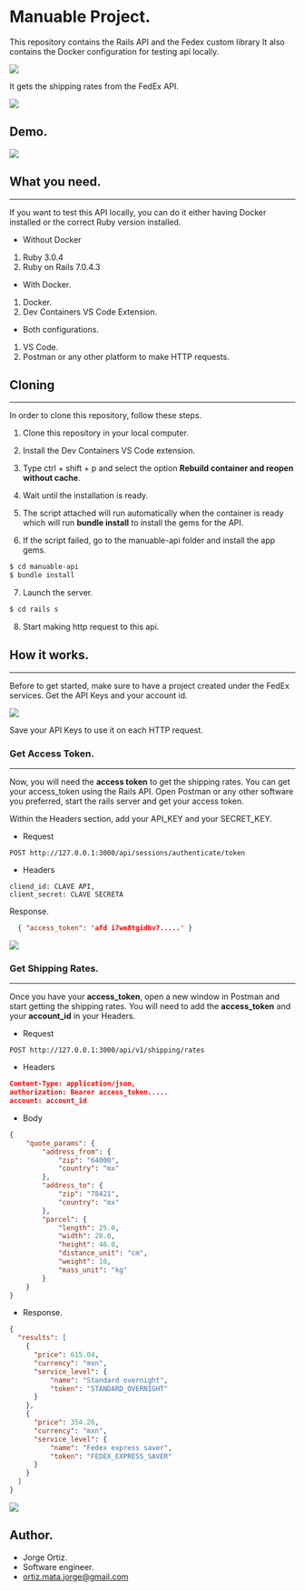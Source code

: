 # Manuable Project.

This repository contains the Rails API and the Fedex custom library
It also contains the Docker configuration for testing api locally.

![](./assets/docker-rails.png)

It gets the shipping rates from the FedEx API.

![](./assets/fedex.png)

## Demo.

![](./assets/gif.gif)

## What you need.
****

If you want to test this API locally, you can do it either having Docker installed or the correct Ruby version installed.

* Without Docker

1. Ruby 3.0.4
2. Ruby on Rails 7.0.4.3

* With Docker.

1. Docker.
2. Dev Containers VS Code Extension.

* Both configurations.

1. VS Code.
2. Postman or any other platform to make HTTP requests.

## Cloning
****

In order to clone this repository, follow these steps.

1. Clone this repository in your local computer.

2. Install the Dev Containers VS Code extension.

3. Type ctrl + shift + p and select the option **Rebuild container and reopen without cache**.

4. Wait until the installation is ready.

5. The script attached will run automatically when the container is ready which will run **bundle install** to install the gems for the API.

6. If the script failed, go to the manuable-api folder and install the app gems.

```bash
$ cd manuable-api
$ bundle install
```

7. Launch the server.

```bash
$ cd rails s
```

8. Start making http request to this api.

## How it works.
****
Before to get started, make sure to have a project created under the FedEx services. Get the API Keys and your account id.

![](./assets/01.png)

Save your API Keys to use it on each HTTP request.

### Get Access Token.
****
Now, you will need the **access token** to get the shipping rates. You can get your access_token using the Rails API. Open Postman or any other software you preferred, start the rails server and get your access token.

Within the Headers section, add your API_KEY and your SECRET_KEY.

* Request
```
POST http://127.0.0.1:3000/api/sessions/authenticate/token
```
* Headers
```
cliend_id: CLAVE API,
client_secret: CLAVE SECRETA
```

Response.
```json
  { "access_token": 'afd i7we8tgidbv7.....' }
```

![](./assets/02.png)

### Get Shipping Rates.
****
Once you have your **access_token**, open a new window in Postman and start getting the shipping rates. You will need to add the **access_token** and your **account_id** in your Headers.

* Request
```
POST http://127.0.0.1:3000/api/v1/shipping/rates
```

* Headers
```json
Content-Type: application/json,
authorization: Bearer access_token.....
account: account_id
```
* Body
```json
{
    "quote_params": {
        "address_from": {
            "zip": "64000",
            "country": "mx"
        },
        "address_to": {
            "zip": "78421",
            "country": "mx"
        },
        "parcel": {
            "length": 25.0,
            "width": 28.0,
            "height": 46.0,
            "distance_unit": "cm",
            "weight": 10,
            "mass_unit": "kg"
        }
    }
}
```
* Response.
```json
{
  "results": [
    {
      "price": 615.04,
      "currency": "mxn",
      "service_level": {
          "name": "Standard overnight",
          "token": "STANDARD_OVERNIGHT"
      }
    },
    {
      "price": 354.26,
      "currency": "mxn",
      "service_level": {
          "name": "Fedex express saver",
          "token": "FEDEX_EXPRESS_SAVER"
      }
    }
  ]
}
```

![](./assets/03.png)

## Author.

* Jorge Ortiz.
* Software engineer.
* ortiz.mata.jorge@gmail.com
